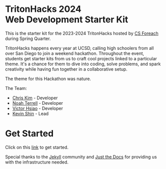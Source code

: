 # TritonHacks 2024 <br> Web Development Starter Kit

This is the starter kit for the 2023-2024 TritonHacks hosted by [CS Foreach](https://csforeach.ucsd.edu/) during Spring Quarter. 

TritonHacks happens every year at UCSD, calling high schoolers from all over San Diego to join a weekend hackathon. Throughout the event, students get starter kits from us to craft cool projects linked to a particular theme. It's a chance for them to dive into coding, solve problems, and spark creativity while having fun together in a collaborative setup.

The theme for this Hackathon was nature.

The Team: 
- [Chris Kim](URL) - Developer
- [Noah Terrell](URL) - Developer
- [Victor Hsiao](URL) - Developer
- [Kevin Shin](https://www.linkedin.com/in/kevin-shin-373183188/) - Lead

# Get Started
Click on this [link](tritonhacks.github.io/thwebdev-24/) to get started.

Special thanks to the [Jekyll](https://jekyllrb.com/) community and [Just the Docs](https://just-the-docs.com/) for providing us with the infrastructure needed.
